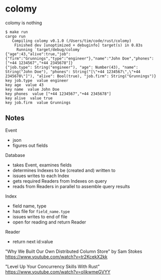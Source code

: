 # colomy

colomy is nothing

```
$ make run
cargo run
   Compiling colomy v0.1.0 (/Users/tim/code/rust/colomy)
    Finished dev [unoptimized + debuginfo] target(s) in 0.83s
     Running `target/debug/colomy`
{"age":43,"alive":true,"job":{"firm":"Grunnings","type":"engineer"},"name":"John Doe","phones":["+44 1234567","+44 2345678"]}
{"job.type": String("engineer"), "age": Number(43), "name": String("John Doe"), "phones": String("[\"+44 1234567\",\"+44 2345678\"]"), "alive": Bool(true), "job.firm": String("Grunnings")}
key job.type  value engineer
key age  value 43
key name  value John Doe
key phones  value ["+44 1234567","+44 2345678"]
key alive  value true
key job.firm  value Grunnings
```

## Notes

Event
- json
- figures out fields

Database
- takes Event, examines fields
- determines Indexes to be (created and) written to 
- issues writes to each Index
- gets required Readers from Indexes on query
- reads from Readers in parallel to assemble query results

Index
- field name, type
- has file for `field_name.type`
- issues writes to end of file
- open for reading and return Reader

Reader
- return next id:value

"Why We Built Our Own Distributed Column Store" by Sam Stokes
https://www.youtube.com/watch?v=tr2KcekX2kk

"Level Up Your Concurrency Skills With Rust"
https://www.youtube.com/watch?v=oIikwmeGVYY
